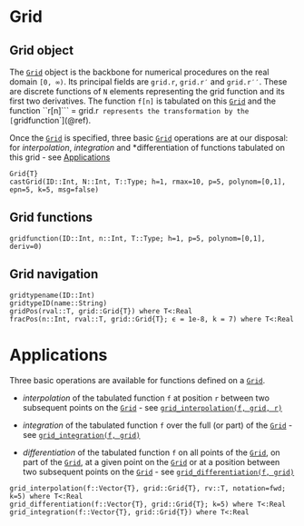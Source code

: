 # Grid

## Grid object

The [`Grid`](@ref) object is the backbone for numerical procedures on the real domain ``[0, ∞)``. Its principal fields 
are `grid.r`, `grid.r′` and `grid.r′′`. These are discrete functions of `N` elements representing the grid function 
and its first two derivatives. The function ``f[n]`` is tabulated on this [`Grid`](@ref) and the function 
``r[n]``` = grid.r` represents the transformation by the [`gridfunction`](@ref). 

Once the [`Grid`](@ref) is specified, three basic [`Grid`](@ref) operations are at our disposal: for *interpolation*, *integration* and *differentiation of functions tabulated on this grid - see [Applications](@ref)

```@docs
Grid{T}
castGrid(ID::Int, N::Int, T::Type; h=1, rmax=10, p=5, polynom=[0,1], epn=5, k=5, msg=false)
```

## Grid functions

```@docs
gridfunction(ID::Int, n::Int, T::Type; h=1, p=5, polynom=[0,1], deriv=0)
```

## Grid navigation

```@docs
gridtypename(ID::Int)
gridtypeID(name::String)
gridPos(rval::T, grid::Grid{T}) where T<:Real
fracPos(n::Int, rval::T, grid::Grid{T}; ϵ = 1e-8, k = 7) where T<:Real
```

# Applications

Three basic operations are available for functions defined on a [`Grid`](@ref).

* *interpolation* of the tabulated function `f` at position `r` between two subsequent points on the [`Grid`](@ref) - see [`grid_interpolation(f, grid, r)`](@ref)

* *integration* of the tabulated function `f` over the full (or part) of the [`Grid`](@ref) - see [`grid_integration(f, grid)`](@ref)

* *differentiation* of the tabulated function `f` on all points of the [`Grid`](@ref), on part of the [`Grid`](@ref), at a given point on the [`Grid`](@ref) or at a position between two subsequent points on the [`Grid`](@ref) - see [`grid_differentiation(f, grid)`](@ref)

```@docs
grid_interpolation(f::Vector{T}, grid::Grid{T}, rv::T, notation=fwd; k=5) where T<:Real
grid_differentiation(f::Vector{T}, grid::Grid{T}; k=5) where T<:Real
grid_integration(f::Vector{T}, grid::Grid{T}) where T<:Real 
```